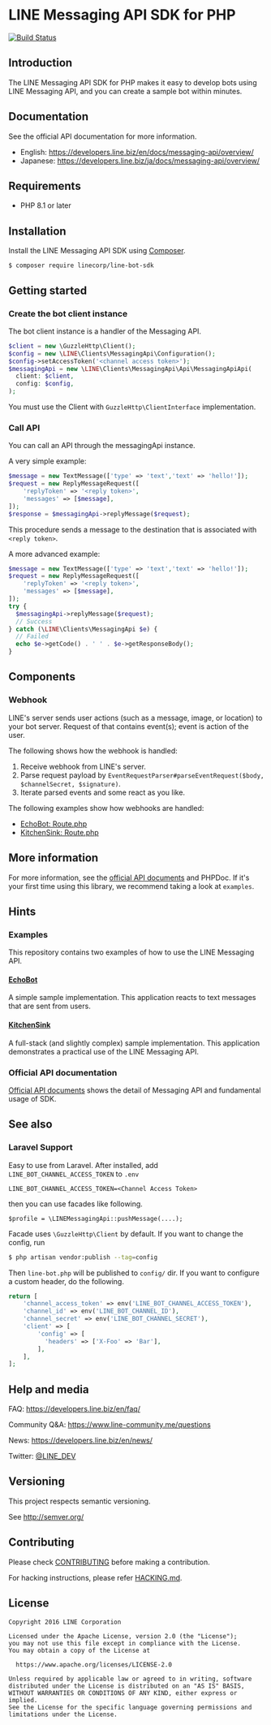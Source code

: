 # LINE Messaging API SDK for PHP

[![Build Status](https://github.com/line/line-bot-sdk-php/actions/workflows/php-checks.yml/badge.svg?branch=master)](https://github.com/line/line-bot-sdk-php/actions)


## Introduction

The LINE Messaging API SDK for PHP makes it easy to develop bots using LINE Messaging API, and you can create a sample bot within minutes.


## Documentation

See the official API documentation for more information.

- English: https://developers.line.biz/en/docs/messaging-api/overview/
- Japanese: https://developers.line.biz/ja/docs/messaging-api/overview/


## Requirements

- PHP 8.1 or later


## Installation

Install the LINE Messaging API SDK using [Composer](https://getcomposer.org/).

```
$ composer require linecorp/line-bot-sdk
```

## Getting started

### Create the bot client instance

The bot client instance is a handler of the Messaging API.

```php
$client = new \GuzzleHttp\Client();
$config = new \LINE\Clients\MessagingApi\Configuration();
$config->setAccessToken('<channel access token>');
$messagingApi = new \LINE\Clients\MessagingApi\Api\MessagingApiApi(
  client: $client,
  config: $config,
);
```

You must use the Client with `GuzzleHttp\ClientInterface` implementation.

### Call API

You can call an API through the messagingApi instance.

A very simple example:

```php
$message = new TextMessage(['type' => 'text','text' => 'hello!']);
$request = new ReplyMessageRequest([
    'replyToken' => '<reply token>',
    'messages' => [$message],
]);
$response = $messagingApi->replyMessage($request);
```

This procedure sends a message to the destination that is associated with `<reply token>`.

A more advanced example:

```php
$message = new TextMessage(['type' => 'text','text' => 'hello!']);
$request = new ReplyMessageRequest([
    'replyToken' => '<reply token>',
    'messages' => [$message],
]);
try {
  $messagingApi->replyMessage($request);
  // Success
} catch (\LINE\Clients\MessagingApi $e) {
  // Failed
  echo $e->getCode() . ' ' . $e->getResponseBody();
}
```

## Components

### Webhook

LINE's server sends user actions (such as a message, image, or location) to your bot server.
Request of that contains event(s); event is action of the user.

The following shows how the webhook is handled:

1. Receive webhook from LINE's server.
2. Parse request payload by `EventRequestParser#parseEventRequest($body, $channelSecret, $signature)`.
3. Iterate parsed events and some react as you like.

The following examples show how webhooks are handled:

- [EchoBot: Route.php](/examples/EchoBot/src/LINEBot/EchoBot/Route.php)
- [KitchenSink: Route.php](/examples/KitchenSink/src/LINEBot/KitchenSink/Route.php)

More information
--

For more information, see the [official API documents](#documentation) and PHPDoc.
If it's your first time using this library, we recommend taking a look at `examples`.

Hints
--

### Examples

This repository contains two examples of how to use the LINE Messaging API.

#### [EchoBot](/examples/EchoBot)

A simple sample implementation. This application reacts to text messages that are sent from users.

#### [KitchenSink](/examples/KitchenSink)

A full-stack (and slightly complex) sample implementation. This application demonstrates a practical use of the LINE Messaging API.

### Official API documentation

[Official API documents](#documentation) shows the detail of  Messaging API and fundamental usage of SDK.

See also
--

### Laravel Support
Easy to use from Laravel.
After installed, add `LINE_BOT_CHANNEL_ACCESS_TOKEN` to `.env`

```
LINE_BOT_CHANNEL_ACCESS_TOKEN=<Channel Access Token>
```

then you can use facades like following.

```
$profile = \LINEMessagingApi::pushMessage(....);
```

Facade uses `\GuzzleHttp\Client` by default. If you want to change the config, run 

```bash
$ php artisan vendor:publish --tag=config
```

Then `line-bot.php` will be published to `config/` dir.
If you want to configure a custom header, do the following.

```php
return [
    'channel_access_token' => env('LINE_BOT_CHANNEL_ACCESS_TOKEN'),
    'channel_id' => env('LINE_BOT_CHANNEL_ID'),
    'channel_secret' => env('LINE_BOT_CHANNEL_SECRET'),
    'client' => [
        'config' => [
          'headers' => ['X-Foo' => 'Bar'],
        ],
    ],
];
```


## Help and media

FAQ: https://developers.line.biz/en/faq/

Community Q&A: https://www.line-community.me/questions

News: https://developers.line.biz/en/news/

Twitter: [@LINE_DEV](https://twitter.com/LINE_DEV)


## Versioning

This project respects semantic versioning.

See http://semver.org/


## Contributing

Please check [CONTRIBUTING](CONTRIBUTING.md) before making a contribution.

For hacking instructions, please refer [HACKING.md](/HACKING.md).


## License

```
Copyright 2016 LINE Corporation

Licensed under the Apache License, version 2.0 (the "License"); 
you may not use this file except in compliance with the License. 
You may obtain a copy of the License at

  https://www.apache.org/licenses/LICENSE-2.0

Unless required by applicable law or agreed to in writing, software
distributed under the License is distributed on an "AS IS" BASIS, 
WITHOUT WARRANTIES OR CONDITIONS OF ANY KIND, either express or implied. 
See the License for the specific language governing permissions and 
limitations under the License.
```
